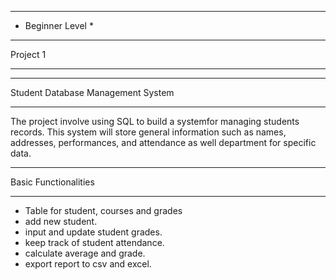 ******************
* Beginner Level *
******************

Project 1
*********

************************************
Student Database Management System
************************************
The project involve using SQL to build a systemfor managing students records. 
This system will store general information such as names, addresses, performances, and attendance as well department for specific data.

***********************
Basic Functionalities
***********************
- Table for student, courses and grades
- add new student.
- input and update student grades.
- keep track of student attendance.
- calculate average and grade.
- export report to csv and excel.
